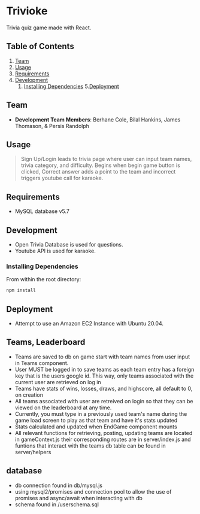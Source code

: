 # Trivioke

Trivia quiz game made with React.

## Table of Contents

1. [Team](#team)
2. [Usage](#Usage)
3. [Requirements](#requirements)
4. [Development](#development)
    1. [Installing Dependencies](#installing-dependencies)
5.[Deployment](#deployment)

## Team

  - __Development Team Members__: Berhane Cole, Bilal Hankins, James Thomason, & Persis Randolph


## Usage

> Sign Up/Login leads to trivia page where user can input team names, trivia category, and difficulty. Begins when begin game button is clicked, Correct answer adds a point to the team and incorrect triggers youtube call for karaoke.

## Requirements

- MySQL database v5.7

## Development

- Open Trivia Database is used for questions.
- Youtube API is used for karaoke.

### Installing Dependencies

From within the root directory:

```sh
npm install
```

## Deployment

- Attempt to use an Amazon EC2 Instance with Ubuntu 20.04.


## Teams, Leaderboard
- Teams are saved to db on game start with team names from user input in Teams component. 
- User MUST be logged in to save teams as each team entry has a foreign key that is the users
    google id. This way, only teams associated with the current user are retrieved on log in
- Teams have stats of wins, losses, draws, and highscore, all default to 0, on creation
- All teams associated with user are retreived on login so that they can be viewed on the leaderboard
    at any time.
- Currently, you must type in a previously used team's name during the game load screen to play
    as that team and have it's stats updated 
- Stats calculated and updated when EndGame component mounts
- All relevant functions for retrieving, posting, updating teams are located in gameContext.js
    their corresponding routes are in server/index.js and funtions that interact with the teams db table
    can be found in server/helpers

## database 
- db connection found in db/mysql.js
- using mysql2/promises and connection pool to allow the use of promises and async/await when 
    interacting with db
- schema found in /userschema.sql
